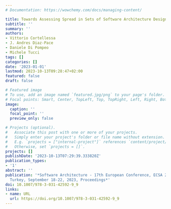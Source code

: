 ```yaml
---
# Documentation: https://wowchemy.com/docs/managing-content/

title: Towards Assessing Spread in Sets of Software Architecture Designs
subtitle: ''
summary: ''
authors:
- Vittorio Cortellessa
- J. Andres Diaz-Pace
- Daniele Di Pompeo
- Michele Tucci
tags: []
categories: []
date: '2023-01-01'
lastmod: 2023-10-13T09:28:47+02:00
featured: false
draft: false

# Featured image
# To use, add an image named `featured.jpg/png` to your page's folder.
# Focal points: Smart, Center, TopLeft, Top, TopRight, Left, Right, BottomLeft, Bottom, BottomRight.
image:
  caption: ''
  focal_point: ''
  preview_only: false

# Projects (optional).
#   Associate this post with one or more of your projects.
#   Simply enter your project's folder or file name without extension.
#   E.g. `projects = ["internal-project"]` references `content/project/deep-learning/index.md`.
#   Otherwise, set `projects = []`.
projects: []
publishDate: '2023-10-13T07:29:39.333820Z'
publication_types:
- '1'
abstract: ''
publication: '*Software Architecture - 17th European Conference, ECSA 2023, Istanbul,
  Turkey, September 18-22, 2023, Proceedings*'
doi: 10.1007/978-3-031-42592-9_9
links:
- name: URL
  url: https://doi.org/10.1007/978-3-031-42592-9_9
---
```

